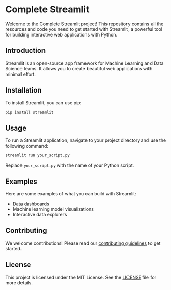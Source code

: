 # Complete Streamlit

Welcome to the Complete Streamlit project! This repository contains all the resources and code you need to get started with Streamlit, a powerful tool for building interactive web applications with Python.

## Introduction

Streamlit is an open-source app framework for Machine Learning and Data Science teams. It allows you to create beautiful web applications with minimal effort.

## Installation

To install Streamlit, you can use pip:

```bash
pip install streamlit
```

## Usage

To run a Streamlit application, navigate to your project directory and use the following command:

```bash
streamlit run your_script.py
```

Replace `your_script.py` with the name of your Python script.

## Examples

Here are some examples of what you can build with Streamlit:

- Data dashboards
- Machine learning model visualizations
- Interactive data explorers

## Contributing

We welcome contributions! Please read our [contributing guidelines](CONTRIBUTING.md) to get started.

## License

This project is licensed under the MIT License. See the [LICENSE](LICENSE) file for more details.
